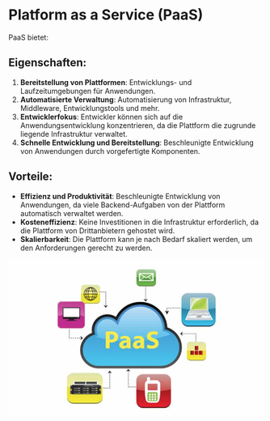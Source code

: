 # Platform as a Service (PaaS)

PaaS bietet:

## **Eigenschaften:**

1. **Bereitstellung von Plattformen**: Entwicklungs- und Laufzeitumgebungen für Anwendungen.
2. **Automatisierte Verwaltung**: Automatisierung von Infrastruktur, Middleware, Entwicklungstools und mehr.
3. **Entwicklerfokus**: Entwickler können sich auf die Anwendungsentwicklung konzentrieren, da die Plattform die zugrunde liegende Infrastruktur verwaltet.
4. **Schnelle Entwicklung und Bereitstellung**: Beschleunigte Entwicklung von Anwendungen durch vorgefertigte Komponenten.

## **Vorteile:**

- **Effizienz und Produktivität**: Beschleunigte Entwicklung von Anwendungen, da viele Backend-Aufgaben von der Plattform automatisch verwaltet werden.
- **Kosteneffizienz**: Keine Investitionen in die Infrastruktur erforderlich, da die Plattform von Drittanbietern gehostet wird.
- **Skalierbarkeit**: Die Plattform kann je nach Bedarf skaliert werden, um den Anforderungen gerecht zu werden.

![Paas](/Bilder/paas.png)